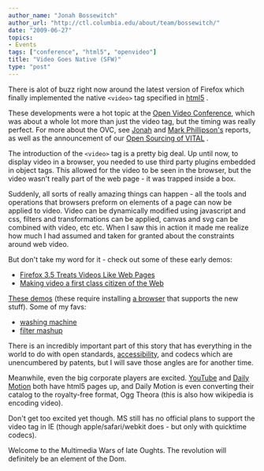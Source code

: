 ```yaml
---
author_name: "Jonah Bossewitch"
author_url: "http://ctl.columbia.edu/about/team/bossewitch/"
date: "2009-06-27"
topics: 
- Events
tags: ["conference", "html5", "openvideo"]
title: "Video Goes Native (SFW)"
type: "post"
---
```


<p>There is alot of buzz right now around the latest version of Firefox which  finally implemented the native <code>&lt;video&gt;</code> tag specified in <a href="http://en.wikipedia.org/wiki/HTML_5">html5</a> .</p>

<!--more-->

<p>These developments were a hot topic at the <a href="http://openvideoconference.org">Open Video Conference</a>, which was about a whole lot more than just the video tag, but the timing was really perfect. For more about the <span class="caps">OVC, </span>see <a href="http://alchemicalmusings.org/2009/06/24/ov-high/">Jonah</a> and <a href="http://www.clayfox.com/2009/06/22/reflections-on-the-ovc/">Mark Phillipson's</a> reports, as well as the announcement of our <a href="http://openvideoconference.org/2009/06/columbias-educational-video-environment-released-at-ovc/">Open Sourcing of <span class="caps">VITAL</span></a> . </p>

<p>The introduction of the <code>&lt;video&gt;</code> tag is a pretty big deal. Up until now, to display video in a browser, you needed to use third party plugins embedded in object tags. This allowed for the video to be seen in the browser, but the video wasn't really part of the web page - it was trapped inside a box.</p>

<p>Suddenly, all sorts of really amazing things can happen - all the tools and operations that browsers preform on elements of a page can now be applied to video. Video can be dynamically modified using javascript and css, filters and transformations can be applied, canvas and svg can be combined with video, etc etc.  When I saw this in action it made me realize how much I had assumed and taken for granted about the constraints around web video.</p>

<p>But don't take my word for it - check out some of these early demos:</p>


<ul>
<li><a href="http://www.youtube.com/watch?v=3tLBLVtIk3A">Firefox 3.5 Treats Videos Like Web Pages</a></li>
<li><a href="http://standblog.org/blog/post/2009/04/15/Making-video-a-first-class-citizen-of-the-Web">Making video a first class citizen of the Web</a></li>
</ul>


<p><a href="http://people.mozilla.com/~prouget/demos/">These demos</a> (these require installing <a href="http://ccnmtl.columbia.edu/compiled/projects/why_ccnmtl_likes_firefox.html">a browser</a> that supports the new stuff). Some of my favs:</p>


<ul>
<li><a href="http://people.mozilla.com/~prouget/demos/round/index.xhtml">washing machine</a></li>
<li><a href="http://people.mozilla.com/~prouget/demos/mashup/video.xhtml">filter mashup</a></li>
</ul>



<p>There is an incredibly important part of this story that has everything in the world to do with open standards, <a href="http://journal.media-culture.org.au/index.php/mcjournal/article/viewArticle/55">accessibility</a>, and codecs which are unencumbered by patents, but I will save  those angles are for another time.</p>

<p>Meanwhile, even the big corporate players are excited. <a href="http://www.youtube.com/html5">YouTube</a> and <a href="http://www.0xdeadbeef.com/weblog/?p=1312">Daily Motion</a> both have html5 pages up, and Daily Motion is even converting their catalog to the royalty-free format, Ogg Theora (this is also how wikipedia is encoding video).</p>

<p>Don't get too excited yet though. MS still has no official plans to support the video tag in IE (though apple/safari/webkit does - but only with quicktime codecs).</p>

<p>Welcome to the Multimedia Wars of late Oughts. The revolution will definitely be an element of the Dom.</p>
